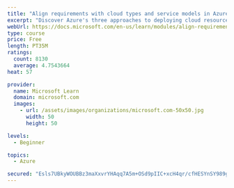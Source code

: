 ```yaml
---
title: "Align requirements with cloud types and service models in Azure"
excerpt: "Discover Azure's three approaches to deploying cloud resources -- public, private, and hybrid -- and learn the difference each makes in your Azure services."
webUrl: https://docs.microsoft.com/en-us/learn/modules/align-requirements-in-azure/
type: course
price: Free
length: PT35M
ratings:
  count: 8130
  average: 4.7543664
heat: 57

provider:
  name: Microsoft Learn
  domain: microsoft.com
  images:
    - url: /assets/images/organizations/microsoft.com-50x50.jpg
      width: 50
      height: 50

levels:
  - Beginner

topics:
  - Azure

secured: "Esls7UBkyWOUBBz3maXxvrYHAqq7A5m+OSd9pIIC+xcH4qr/cfHESYnSY989g6Cai5fFVlQuLbqFBOaBtc+tWvnjv/VI5gZINWFevAZyDPGARprrqKr+1QUhg39QEktMkhDQyxtxpWIt5iJ4ZQdFvL4OivNHmVBFlbfLA1vf0tCA0Eo7za7j0yVkrQQKr0dOMG93lmZMzFMtDAlux05CdhobO6AcIYHSSsY1yn21tWNylCntI6DKwaqXxvYbvrclZQWAvaKxby+gf7ONrdoyoQfOWp6J4Wf6fyw0CUm/2Z43b8k1q5Ad7SVtZv9UaZfDDY7qmrJOYz1zg3ioNJOPx+62alwlvBtzPjV1451ANGFum+RcoDGhJdW0cnnWpcR50xtdJ+5Bps/wgJaGaj/55vdPsN0Zo9jRvRZd4VyvSMQ=;aH9nD1Koqu4UJlIW3efbmA=="
---
```



